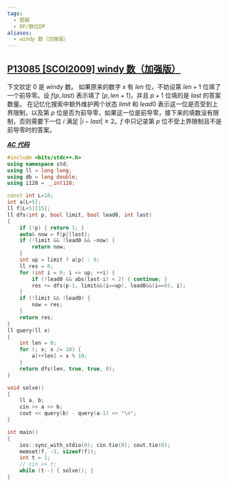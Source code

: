 ```yaml
---
tags:
  - 题解
  - DP/数位DP
aliases:
  - windy 数（加强版）
---
```

## [P13085 [SCOI2009] windy 数（加强版）](https://www.luogu.com.cn/problem/P13085)

下文钦定 $0$ 是 windy 数。
如果原来的数字 $x$ 有 $len$ 位，不妨设第 $len+1$ 位填了一个前导零。设 $f(p,last)$ 表示填了 $[p,len+1]$，并且 $p+1$ 位填的是 $last$ 的答案数量。
在记忆化搜索中额外维护两个状态 $limit$ 和 $lead0$ 表示这一位是否受到上界限制，以及第 $p$ 位是否为前导零，如果这一位是前导零，接下来的填数没有限制，否则需要下一位 $i$ 满足 $|i-last|\ge 2$。$f$ 中只记录第 $p$ 位不受上界限制且不是前导零时的答案。

[***AC 代码***](https://www.luogu.com.cn/record/226196174)

```cpp
#include <bits/stdc++.h>
using namespace std;
using ll = long long;
using db = long double;
using i128 = __int128;

const int L=18;
int a[L+5];
ll f[L+5][15];
ll dfs(int p, bool limit, bool lead0, int last)
{
	if (!p) { return 1; }
	auto& now = f[p][last];
	if (!limit && !lead0 && ~now) {
		return now;
	}
	int up = limit ? a[p] : 9;
	ll res = 0;
	for (int i = 0; i <= up; ++i) {
		if (!lead0 && abs(last-i) < 2) { continue; }
		res += dfs(p-1, limit&&(i==up), lead0&&(i==0), i);
	}
	if (!limit && !lead0) {
		now = res;
	}
	return res;
}
ll query(ll x)
{
	int len = 0;
	for (; x; x /= 10) {
		a[++len] = x % 10;
	}
	return dfs(len, true, true, 0);
}

void solve()
{
	ll a, b;
	cin >> a >> b;
	cout << query(b) - query(a-1) << "\n";
}

int main()
{
	ios::sync_with_stdio(0); cin.tie(0); cout.tie(0); 
	memset(f, -1, sizeof(f));
	int t = 1;
	// cin >> t;
	while (t--) { solve(); }
}
```
